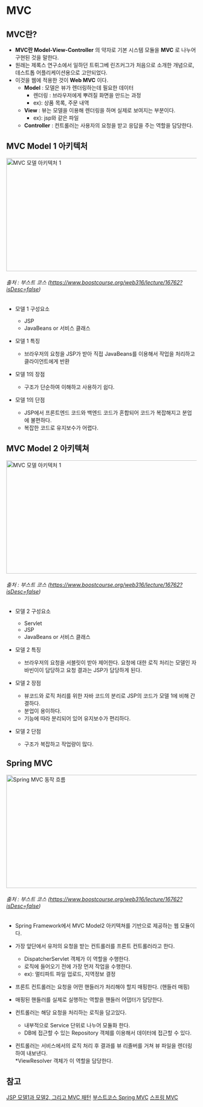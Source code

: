 MVC
========

MVC란?
-------------   
* __MVC란 Model-View-Controller__ 의 약자로 기본 시스템 모듈을 __MVC__ 로 나누어 구현된 것을 말한다.
* 원래는 제록스 연구소에서 일하던 트뤼그베 린즈커그가 처음으로 소개한 개념으로, 데스트톱 어플리케이션용으로 고안되었다.    
* 이것을 웹에 적용한 것이 __Web MVC__ 이다.    
	* __Model__ : 모델은 뷰가 렌더링하는데 필요한 데이터       
		* 렌더링 : 브라우저에게 뿌려질 화면을 만드는 과정       
		* ex):  상품 목록, 주문 내역      
	* __View__ : 뷰는 모델을 이용해 렌더링을 하며 실제로 보여지는 부분이다.    
		* ex):  jsp와 같은 파일
	* __Controller__ : 컨트롤러는 사용자의 요청을 받고 응답을 주는 역할을 담당한다.   


MVC Model 1 아키텍처
-----------------
<img src="https://cphinf.pstatic.net/mooc/20180219_180/1519003368125BcfqV_PNG/1.png" width="650px" height="300px" alt="MVC 모델 아키텍처 1"></img><br/>

###### 출처 : 부스트 코스 (https://www.boostcourse.org/web316/lecture/16762?isDesc=false)

* 모델 1 구성요소
	* JSP
	* JavaBeans or 서비스 클래스
	
* 모델 1 특징
	* 브라우저의 요청을 JSP가 받아 직접 JavaBeans를 이용해서 작업을 처리하고 클라이언트에게 반환     

* 모델 1의 장점
	* 구조가 단순하여 이해하고 사용하기 쉽다.
	
* 모델 1의 단점
	* JSP에서 프론트엔드 코드와 백엔드 코드가 혼합되어 코드가 복잡해지고 분업에 불편하다.    
	* 복잡한 코드로 유지보수가 어렵다.    



MVC Model 2 아키텍쳐
-----------------
<img src="https://cphinf.pstatic.net/mooc/20180219_65/1519003382079lUcI5_PNG/2.png" width="650px" height="300px"  alt="MVC 모델 아키텍처 1"></img><br/>

###### 출처 : 부스트 코스 (https://www.boostcourse.org/web316/lecture/16762?isDesc=false)

* 모델 2 구성요소
	* Servlet
	* JSP
	* JavaBeans or 서비스 클래스
	
* 모델 2 특징
	* 브라우저의 요청을 서블릿이 받아 제어한다. 요청에 대한 로직 처리는 모델인 자바빈이이 담당하고 요청 결과는 JSP가 담당하게 된다.

* 모델 2 장점
	* 뷰코드와 로직 처리를 위한 자바 코드의 분리로 JSP의 코드가 모델 1에 비해 간결하다.    
	* 분업이 용이하다.     
	* 기능에 따라 분리되어 있어 유지보수가 편리하다.     
	
* 모델 2 단점
	* 구조가 복잡하고 작업량이 많다.   
	
Spring MVC
-------------

<img src="https://img1.daumcdn.net/thumb/R1280x0/?scode=mtistory2&fname=https%3A%2F%2Fblog.kakaocdn.net%2Fdn%2FcAkzFN%2FbtqBp4AIlD3%2FmE8PbHZQh0WtvB0wqULb3k%2Fimg.png" width="650px" height="300px"  alt="Spring MVC 동작 흐름"></img><br/>

###### 출처 : 부스트 코스 (https://www.boostcourse.org/web316/lecture/16762?isDesc=false)

* Spring Framework에서 MVC Model2 아키텍쳐를 기반으로 제공하는 웹 모듈이다.         

* 가장 앞단에서 유저의 요청을 받는 컨트롤러를 프론트 컨트롤러라고 한다.        
	* DispatcherServlet 객체가 이 역할을 수행한다.         
	* 로직에 들어오기 전에 가장 먼저 작업을 수행한다.        
	* ex): 멀티파트 파일 업로드, 지역정보 결정     
	
* 프론트 컨트롤러는 요청을 어떤 핸들러가 처리해야 할지 매핑한다. (핸들러 매핑)      

* 매핑된 핸들러를 실제로 실행하는 역할을 핸들러 어댑터가 담당한다.       

* 컨트롤러는 해당 요청을 처리하는 로직을 담고있다.       
	* 내부적으로 Service 단위로 나누어 모듈화 한다.    
	* DB에 접근할 수 있는 Repository 객체를 이용해서 데이터에 접근할 수 있다.      
	
* 컨트롤러는 서비스에서의 로직 처리 후 결과를 뷰 리졸버를 거쳐 뷰 파일을 렌더링 하여 내보낸다.    
	*ViewResolver 객체가 이 역할을 담당한다.      

참고
---------
[JSP 모델1과 모델2, 그리고 MVC 패턴](https://hsp1116.tistory.com/9)
[부스트코스 Spring MVC](https://www.boostcourse.org/web316/lecture/16762?isDesc=false)
[스프링 MVC](https://dailyheumsi.tistory.com/159)